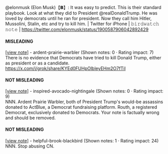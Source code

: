 @elonmusk (Elon Musk)【𝗕】: It was easy to predict. This is their standard playbook. Look at what they did to President @realDonaldTrump. He was loved by democrats until he ran for president. Now they call him Hitler, Mussolini, Stalin, etc and try to kill him. | Twitter for iPhone | 𝚋𝚒𝚛𝚍𝚠𝚊𝚝𝚌𝚑 𝚗𝚘𝚝𝚎 | https://twitter.com/elonmusk/status/1900587906042892429

#### MISLEADING

[[view note]](https://x.com/i/birdwatch/n/1900688693129617789) - ardent-prairie-warbler (Shown notes: 0 · Rating impact: 7)\
There is no evidence that Democrats have tried to kill Donald Trump, either as president or as a candidate. 
https://x.com/i/grok/share/KYEd0FUHpOlbleyEHm2O7fTil 

#### NOT MISLEADING

[[view note]](https://x.com/i/birdwatch/n/1900697132354392180) - inspired-avocado-nightingale (Shown notes: 0 · Rating impact: 9)\
NNN. Ardent Prairie Warbler, both of President Trump's would-be assassins donated to ActBlue, a Democrat fundraising platform. Routh, a registered Democrat, exclusively donated to Democrats. Your note is factually wrong and should be removed.

#### NOT MISLEADING

[[view note]](https://x.com/i/birdwatch/n/1900695964920541379) - helpful-brook-blackbird (Shown notes: 1 · Rating impact: 24)\
NNN.  Stop abusing CN.
